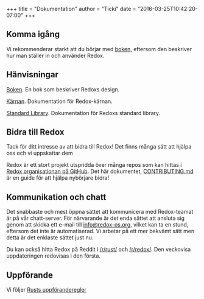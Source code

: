 +++
title = "Dokumentation"
author = "Ticki"
date = "2016-03-25T10:42:20-07:00"
+++

## Komma igång

Vi rekommenderar starkt att du börjar med [boken](https://doc.redox-os.org/book/), eftersom den beskriver hur man ställer in och använder Redox.

## Hänvisningar

[Boken](https://doc.redox-os.org/book/). En bok som beskriver Redoxs design.

[Kärnan](https://doc.redox-os.org/kernel/kernel/). Dokumentation för Redox-kärnan.

[Standard Library](https://doc.redox-os.org/std/std/). Dokumentation för Redoxs standard library.

## Bidra till Redox

Tack för ditt intresse av att bidra till Redox!
Det finns många sätt att hjälpa oss och vi uppskattar dem

Redox är ett stort projekt utspridda över många repos som kan hittas i
[Redox organisationan på GitHub](https://github.com/redox-os). Det här dokumentet,
[CONTRIBUTING.md](https://github.com/redox-os/redox/blob/master/CONTRIBUTING.md)
är en guide för att hjälpa nybörjare bidra!

## Kommunikation och chatt

Det snabbaste och mest öppna sättet att kommunicera med Redox-teamat är på vår chatt-server. För närvarande är det enda sättet att ansluta sig genom att skicka ett e-mail till
[info@redox-os.org](mailto:info@redox-os.org), vilket kan ta en stund,
eftersom det inte är automatiserad. Vi arbetar på ett mer bekvämt sätt
men detta är det enklaste sättet just nu.

Du kan också hitta Redox på Reddit i
[/r/rust/](https://www.reddit.com/r/rust) och
[/r/redox/](https://www.reddit.com/r/redox). Den veckovisa uppdateringen redovisas i den första.

## Uppförande

Vi följer [Rusts uppföranderegler](http://www.rust-lang.org/conduct.html)
